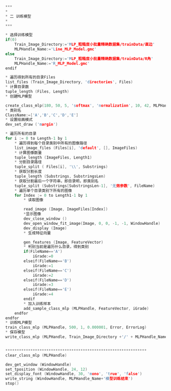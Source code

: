 ﻿```cpp
***
*
* 二 训练模型
*
***

* 选择训练模型
if(0)   
    Train_Image_Directory:='MLP_粗糙度小批量精确数据集/trainData/直边'
    MLPHandle_Name:='Line_MLP_Model.gmc'
else
    Train_Image_Directory:='MLP_粗糙度小批量精确数据集/trainData/R角'
    MLPHandle_Name:='R_MLP_Model.gmc'
endif

* 遍历得到所有的目录Files
list_files (Train_Image_Directory, 'directories', Files)
* 计算目录数
tuple_length (Files, Length)
* 创建MLP模型

create_class_mlp(180, 50, 5, 'softmax', 'normalization', 10, 42, MLPHandle)
* 类别名
ClassName:=['A','B','C','D','E']
* 设置绘画模式
dev_set_draw ('margin')

* 遍历所有的目录
for i := 0 to Length-1 by 1
    * 遍历得到每个目录类别中所有的图像路径
    list_image_files (Files[i], 'default', [], ImageFiles)
    * 计算图像数量
    tuple_length (ImageFiles, Length1)
    * 分割目录路径
    tuple_split ( Files[i], '\\', Substrings)
    * 获取分割长度
    tuple_length (Substrings, SubstringsLen)
    * 获取分割最后一个字符串，即目录明，即类别名
    tuple_split (Substrings[SubstringsLen-1], '无效参数', FileName)
    * 遍历单个目录类别下所有的图像
    for Index := 0 to Length1-1 by 1              
        * 读取图像

        read_image (Image, ImageFiles[Index]) 
        *显示图像
        dev_close_window ()
        dev_open_window_fit_image(Image, 0, 0, -1, -1, WindowHandle)       
        dev_display (Image)
        * 生成特征向量         

        gen_features (Image, FeatureVector)
        * 判别当前是遍历什么目录，得到类别                        
        if(FileName=='A')                   
            iGrade:=0               
        elseif(FileName=='B')              
            iGrade:=1                                 
        elseif(FileName=='C')             
            iGrade:=2                               
        elseif(FileName=='D')           
            iGrade:=3                               
        elseif(FileName=='E')             
            iGrade:=4             
        endif
        * 加入训练样本     
        add_sample_class_mlp (MLPHandle, FeatureVector, iGrade)               
    endfor                                    
endfor
* 训练MLP模型
train_class_mlp (MLPHandle, 500, 1, 0.000001, Error, ErrorLog)  
* 保存模型
write_class_mlp (MLPHandle, Train_Image_Directory +'/' + MLPHandle_Name)


**************************************************************
clear_class_mlp (MLPHandle)

dev_get_window (WindowHandle)
set_tposition (WindowHandle, 24, 12)
set_display_font (WindowHandle, 30, 'mono', 'true', 'false')
write_string (WindowHandle, MLPHandle_Name+'模型训练结束')
stop()










```


